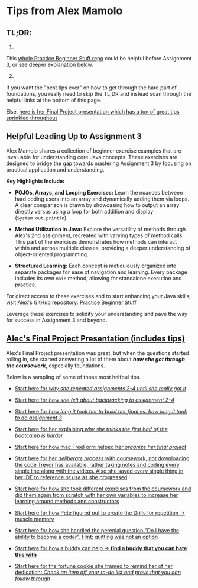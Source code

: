 # Tips from Alex Mamolo

## TL;DR: 

1. 
This [whole Practice Beginner Stuff repo](https://github.com/amamolo9986/Practice-BeginnerStuff.git) could be helpful before Assignment 3, or see deeper explanation below.

2. 

If you want the "best tips ever" on how to get through the hard part of foundations, you really need to skip the TL;DR and instead scan through the helpful links at the bottom of this page.

Else, [here is her Final Project presentation which has a ton of great tips sprinkled throughout](https://youtu.be/GlbLbRR77vc)

## Helpful Leading Up to Assignment 3

Alex Mamolo shares a collection of beginner exercise examples that are invaluable for understanding core Java concepts. These exercises are designed to bridge the gap towards mastering Assignment 3 by focusing on practical application and understanding.

**Key Highlights Include:**

- **POJOs, Arrays, and Looping Exercises:** Learn the nuances between hard coding users into an array and dynamically adding them via loops. A clear comparison is drawn by showcasing how to output an array directly versus using a loop for both addition and display (`System.out.println`).

- **Method Utilization in Java:** Explore the versatility of methods through Alex's 2nd assignment, recreated with varying types of method calls. This part of the exercises demonstrates how methods can interact within and across multiple classes, providing a deeper understanding of object-oriented programming.

- **Structured Learning:** Each concept is meticulously organized into separate packages for ease of navigation and learning. Every package includes its own `main` method, allowing for standalone execution and practice.

For direct access to these exercises and to start enhancing your Java skills, visit Alex's GitHub repository:
[Practice Beginner Stuff](https://github.com/amamolo9986/Practice-BeginnerStuff.git)

Leverage these exercises to solidify your understanding and pave the way for success in Assignment 3 and beyond.

## [Alec's Final Project Presentation (includes tips)](https://youtu.be/GlbLbRR77vc)

Alex's Final Project presentation was great, but when the questions started rolling in, she started answering a lot of them about _**how she got through the coursework**_, especially foundations.

Below is a sampling of some of those most helfpul tips.

- [Start here for *why she repeated assignments 2-4 until she really got it*](https://youtu.be/GlbLbRR77vc?feature=shared&t=111)

- [Start here for *how she felt about backtracking to assignment 2-4*](https://youtu.be/GlbLbRR77vc?feature=shared&t=295)

- [Start here for *how long it took her to build her final vs. how long it took to do assignment 3*](https://youtu.be/GlbLbRR77vc?feature=shared&t=1321)

- [Start here for her explaining *why she thinks the first half of the bootcamp is harder*](https://youtu.be/GlbLbRR77vc?feature=shared&t=1355)

- [Start here for how mac FreeForm helped her *organize her final project*](https://youtu.be/GlbLbRR77vc?feature=shared&t=1526)

- [Start here for her *deliberate process* with coursework, not downloading the code Trevor has available, rather taking notes and coding every single line along with the videos. Also she saved every single thing in her IDE to reference *or use* as she progressed](https://youtu.be/GlbLbRR77vc?feature=shared&t=2010)

- [Start here for how she took different exercises from the coursework and did them again from scratch with her own variables to increase her learning around methods and constructors](https://youtu.be/GlbLbRR77vc?feature=shared&t=2440)

- [Start here for how Pete figured out to create the Drills for repetition -> muscle memory](https://youtu.be/GlbLbRR77vc?feature=shared&t=2605)

- [Start here for how she handled the perenial question "Do I have the ability to become a coder". Hint: quitting was not an option](https://youtu.be/GlbLbRR77vc?feature=shared&t=2903)

- [Start here for how a buddy can help -> **find a buddy that you can hate this with**](https://youtu.be/GlbLbRR77vc?feature=shared&t=3108)

- [Start here for the fortune cookie she framed to remind her of her dedication: *Check an item off your to-do list and prove that you can follow through*](https://youtu.be/GlbLbRR77vc?feature=shared&t=3194)